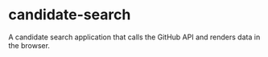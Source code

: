 # candidate-search
A candidate search application that calls the GitHub API and renders data in the browser.
